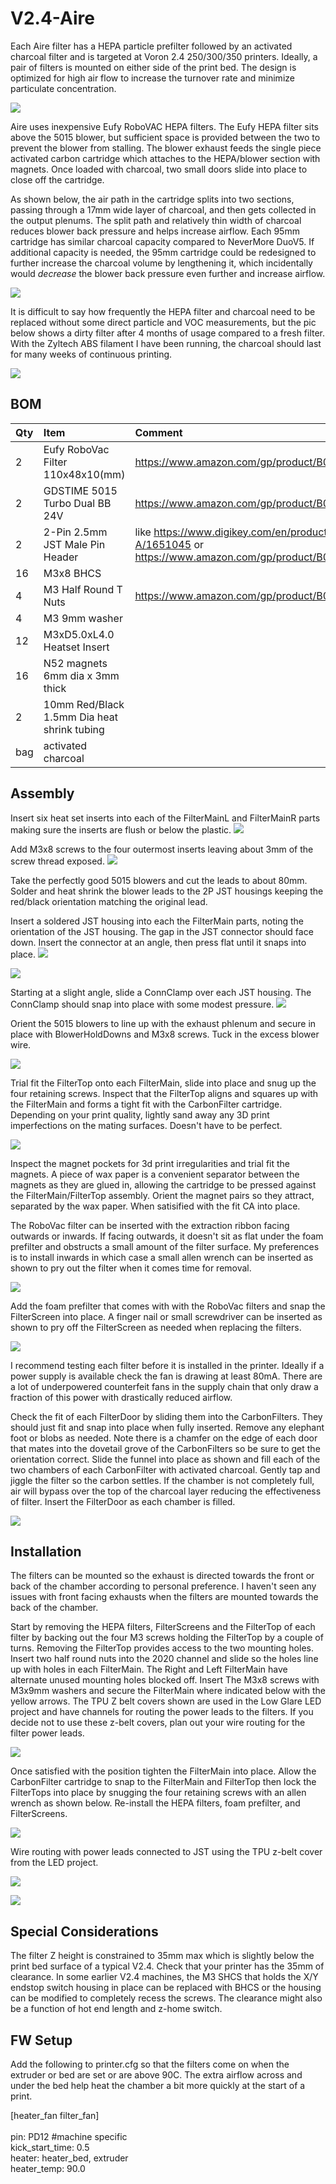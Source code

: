 # V2.4-Aire #
Each Aire filter has a HEPA particle prefilter followed by an activated charcoal filter and is targeted at Voron 2.4 250/300/350 printers. Ideally, a pair of filters is mounted on either side of the print bed. The design is optimized for high air flow to increase the turnover rate and minimize particulate concentration. <br>

![](./images/PXL_20240910_233532594a.jpg?raw=true)

Aire uses inexpensive Eufy RoboVAC HEPA filters.  The Eufy HEPA filter sits above the 5015 blower, but sufficient space is provided between the two to prevent the blower from stalling.  The blower exhaust feeds the single piece activated carbon cartridge which attaches to the HEPA/blower section with magnets. Once loaded with charcoal, two small doors slide into place to close off the cartridge. 

As shown below, the air path in the cartridge splits into two sections, passing through a 17mm wide layer of charcoal,  and then gets collected in the output plenums.  The split path and relatively thin width of charcoal reduces blower back pressure and helps increase airflow.  Each 95mm cartridge has similar charcoal capacity compared to NeverMore DuoV5.  If additional capacity is needed, the 95mm cartridge could be redesigned to further increase the charcoal volume by lengthening it, which incidentally would *decrease* the blower back pressure even further and increase airflow.

![](./images/AirFlow.jpg?raw=true)

It is difficult to say how frequently the HEPA filter and charcoal need to be replaced without some direct particle and VOC measurements, but the pic below shows a dirty filter after 4 months of usage compared to a fresh filter. With the Zyltech ABS filament I have been running, the charcoal should last for many weeks of continuous printing.

![](./images/PXL_20240912_020730545b.jpg?raw=true)




## BOM ##
| Qty        | Item           | Comment |
|:------------- |:------------- |:----- |
|2           | Eufy RoboVac Filter 110x48x10(mm)| https://www.amazon.com/gp/product/B07F5XK5WN/ref=ppx_yo_dt_b_search_asin_title  |
|2           |GDSTIME 5015 Turbo Dual BB 24V  | https://www.amazon.com/gp/product/B0B1V6JTB8/ref=ppx_yo_dt_b_search_asin_title  |
|2      | 2-Pin 2.5mm JST Male Pin Header | like https://www.digikey.com/en/products/detail/jst-sales-america-inc./B2B-XH-A/1651045  or https://www.amazon.com/gp/product/B08YNFGYNH/ref=ppx_yo_dt_b_search_asin_title|
| 16  | M3x8 BHCS |  |
|4|M3 Half Round T Nuts|https://www.amazon.com/gp/product/B08YNFGYNH/ref=ppx_yo_dt_b_search_asin_title |
| 4 | M3 9mm washer |    |
| 12 |  M3xD5.0xL4.0 Heatset Insert | |
| 16 | N52 magnets 6mm dia x 3mm thick| | 
| 2  | 10mm Red/Black 1.5mm Dia heat shrink tubing| |
| bag | activated charcoal | |

## Assembly ##

Insert six heat set inserts into each of the FilterMainL and FilterMainR parts making sure the inserts are flush or below the plastic.
![](./images/Inserts.jpg?raw=true)

Add M3x8 screws to the four outermost inserts leaving about 3mm of the screw thread exposed.
![](./images/Screws.jpg?raw=true)

Take the perfectly good 5015 blowers and cut the leads to about 80mm.  Solder and heat shrink the blower leads to the 2P JST housings keeping the red/black orientation matching the original lead.

Insert a soldered JST housing into each the FilterMain parts, noting the orientation of the JST housing. The gap in the JST connector should face down.  Insert the connector at an angle, then press flat until it snaps into place. 
![](./images/Insert_JST.jpg?raw=true)

![](./images/JST_Orientation.jpg?raw=true)

Starting at a slight angle, slide a ConnClamp over each JST housing.  The ConnClamp should snap into place with some modest pressure.
![](./images/InsertRetainer1.jpg?raw=true)

Orient the 5015 blowers to line up with the exhaust phlenum and secure in place with BlowerHoldDowns and M3x8 screws.  Tuck in the excess blower wire.

![](./images/HoldDowns.jpg?raw=true)

Trial fit the FilterTop onto each FilterMain, slide into place and snug up the four retaining screws.  Inspect that the FilterTop aligns and squares up with the FilterMain and forms a tight fit with the CarbonFilter cartridge. Depending on your print quality, lightly sand away any 3D print imperfections on the mating surfaces.  Doesn't have to be perfect.  

![](./images/AttachTop.jpg?raw=true)

Inspect the magnet pockets for 3d print irregularities and trial fit the magnets.   A piece of wax paper is a convenient separator between the magnets as they are glued in, allowing the cartridge to be pressed against the FilterMain/FilterTop assembly. Orient the magnet pairs so they attract, separated by the wax paper. When satisified with the fit CA into place.  
  
The RoboVac filter can be inserted with the extraction ribbon facing outwards or inwards.  If facing outwards, it doesn't sit as flat under the foam prefilter and obstructs a small amount of the filter surface.  My preferences is to install inwards in which case a small allen wrench can be inserted as shown to pry out the filter when it comes time for removal.

![](./images/InsertFilterTab.jpg?raw=true)

Add the foam prefilter that comes with with the RoboVac filters and snap the FilterScreen into place.  A  finger nail or small screwdriver can be inserted as shown to pry off the FilterScreen as needed when replacing the filters.

![](./images/InsertFilterScreen.jpg?raw=true)

I recommend testing each filter before it is installed in the printer.  Ideally if a power supply is available check the fan is drawing at least 80mA.  There are a lot of underpowered counterfeit fans in the supply chain that only draw a fraction of this power with drastically reduced airflow.

Check the fit of each FilterDoor by sliding them into the CarbonFilters.  They should just fit and snap into place when fully inserted. Remove any elephant foot or blobs as needed. Note there is a chamfer on the edge of each door that mates into the dovetail grove of the CarbonFilters so be sure to get the orientation correct. Slide the funnel into place as shown and fill each of the two chambers of each CarbonFilter with activated charcoal. Gently tap and jiggle the filter so the carbon settles.  If the chamber is not completely full, air will bypass over the top of the charcoal layer reducing the effectiveness of filter.  Insert the FilterDoor as each chamber is filled.

![](./images/PXL_20241231_004722283a.jpg?raw=true)

## Installation ##

The filters can be mounted so the exhaust is directed towards the front or back of the chamber according to personal preference.  I haven't seen any issues with front facing exhausts when the filters are mounted towards the back of the chamber.

Start by removing the HEPA filters, FilterScreens and the FilterTop of each filter by backing out the four M3 screws holding the FilterTop by a couple of turns.  Removing the FilterTop provides access to the two mounting holes.  Insert two half round nuts into the 2020 channel and slide so the holes line up with holes in each FilterMain.  The Right and Left FilterMain have alternate unused mounting holes blocked off. Insert The M3x8 screws with M3x9mm washers and secure the FilterMain where indicated below with the yellow arrows.  The TPU Z belt covers shown are used in the Low Glare LED project and have channels for routing the power leads to the filters.  If you decide not to use these z-belt covers, plan out your wire routing for the filter power leads.

![](./images/PXL_20241231_002415320a.jpg?raw=true)


Once satisfied with the position tighten the FilterMain into place.    Allow the CarbonFilter cartridge to snap to the FilterMain and FilterTop then lock the FilterTops into place by snugging the four retaining screws with an allen wrench as shown below.  Re-install the HEPA filters, foam prefilter, and FilterScreens.


![](./images/PXL_20241231_003405013.MPa.jpg?raw=true)



Wire routing with power leads connected to JST using the TPU z-belt cover from the LED project.

![](./images/PXL_20241231_003657176a.jpg?raw=true)


![](./images/PXL_20241231_003556793a.jpg?raw=true)

## Special Considerations ##
The filter Z height is constrained to 35mm max which is slightly below the print bed surface of a typical V2.4.  Check that your printer has the 35mm of clearance.  In some earlier V2.4 machines, the M3 SHCS that holds the X/Y endstop switch housing in place can be replaced with BHCS or the housing can be modified to completely recess the screws.  The clearance might also be a function of hot end length and z-home switch.<br>

## FW Setup ##
Add the following to printer.cfg so that the filters come on when the extruder or bed are set or are above 90C.  The extra airflow across and under the bed help heat the chamber a bit more quickly at the start of a print.

 [heater_fan filter_fan]<br>
<br>
  pin: PD12  #machine specific<br>
  kick_start_time: 0.5<br>
  heater: heater_bed, extruder<br>
  heater_temp: 90.0<br>




















